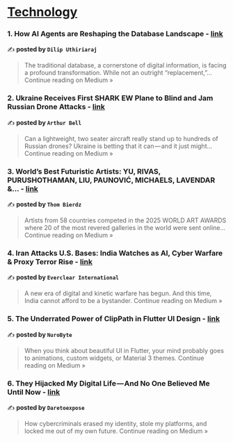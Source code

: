 
<h1><a href=https://medium.com/tag/technology/recommended target="_blank" rel="noopener noreferrer">Technology</a></h1>
<h3>1. How AI Agents are Reshaping the Database Landscape - <a href="https://medium.com/@dilipmuthuraju/how-ai-agents-are-reshaping-the-database-landscape-f8611a978e3b?source=rss------technology-5" target="_blank" rel="noopener noreferrer">link</a></h3>

✍️ **posted by `Dilip Uthiriaraj`**

<blockquote>The traditional database, a cornerstone of digital information, is facing a profound transformation. While not an outright “replacement,”…
Continue reading on Medium »</blockquote>

<h3>2. Ukraine Receives First SHARK EW Plane to Blind and Jam Russian Drone Attacks - <a href="https://medium.com/@Arthurbell/ukraine-receives-first-shark-ew-plane-to-blind-and-jam-russian-drone-attacks-89813de0a727?source=rss------technology-5" target="_blank" rel="noopener noreferrer">link</a></h3>

✍️ **posted by `Arthur Bell`**

<blockquote>Can a lightweight, two seater aircraft really stand up to hundreds of Russian drones? Ukraine is betting that it can — and it just might…
Continue reading on Medium »</blockquote>

<h3>3. World’s Best Futuristic Artists: YU, RIVAS, PURUSHOTHAMAN, LIU, PAUNOVIĆ, MICHAELS, LAVENDAR &… - <a href="https://thombierd.medium.com/worlds-best-futuristic-artists-yu-rivas-purushothaman-liu-paunovi%C4%87-michaels-lavendar-526f9533581a?source=rss------technology-5" target="_blank" rel="noopener noreferrer">link</a></h3>

✍️ **posted by `Thom Bierdz`**

<blockquote>Artists from 58 countries competed in the 2025 WORLD ART AWARDS where 20 of the most revered galleries in the world were sent online…
Continue reading on Medium »</blockquote>

<h3>4. Iran Attacks U.S. Bases: India Watches as AI, Cyber Warfare & Proxy Terror Rise - <a href="https://medium.com/@Everclear/iran-attacks-u-s-bases-india-watches-as-ai-cyber-warfare-proxy-terror-rise-4117ad842246?source=rss------technology-5" target="_blank" rel="noopener noreferrer">link</a></h3>

✍️ **posted by `Everclear International`**

<blockquote>A new era of digital and kinetic warfare has begun. And this time, India cannot afford to be a bystander.
Continue reading on Medium »</blockquote>

<h3>5. The Underrated Power of ClipPath in Flutter UI Design - <a href="https://nurobyte.medium.com/the-underrated-power-of-clippath-in-flutter-ui-design-f6a87b650a96?source=rss------technology-5" target="_blank" rel="noopener noreferrer">link</a></h3>

✍️ **posted by `NuroByte`**

<blockquote>When you think about beautiful UI in Flutter, your mind probably goes to animations, custom widgets, or Material 3 themes.
Continue reading on Medium »</blockquote>

<h3>6. They Hijacked My Digital Life — And No One Believed Me Until Now - <a href="https://medium.com/@daretoexpose/they-hijacked-my-digital-life-and-no-one-believed-me-until-now-dcb8c522faf2?source=rss------technology-5" target="_blank" rel="noopener noreferrer">link</a></h3>

✍️ **posted by `Daretoexpose`**

<blockquote>How cybercriminals erased my identity, stole my platforms, and locked me out of my own future.
Continue reading on Medium »</blockquote>

